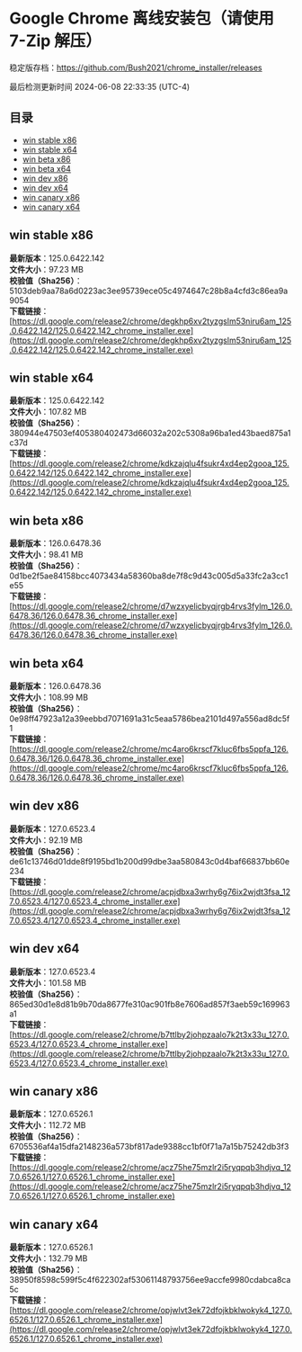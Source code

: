# Google Chrome 离线安装包（请使用 7-Zip 解压）
稳定版存档：<https://github.com/Bush2021/chrome_installer/releases>

最后检测更新时间
2024-06-08 22:33:35 (UTC-4)


## 目录
* [win stable x86](https://github.com/Bush2021/chrome_installer?tab=readme-ov-file#win-stable-x86)
* [win stable x64](https://github.com/Bush2021/chrome_installer?tab=readme-ov-file#win-stable-x64)
* [win beta x86](https://github.com/Bush2021/chrome_installer?tab=readme-ov-file#win-beta-x86)
* [win beta x64](https://github.com/Bush2021/chrome_installer?tab=readme-ov-file#win-beta-x64)
* [win dev x86](https://github.com/Bush2021/chrome_installer?tab=readme-ov-file#win-dev-x86)
* [win dev x64](https://github.com/Bush2021/chrome_installer?tab=readme-ov-file#win-dev-x64)
* [win canary x86](https://github.com/Bush2021/chrome_installer?tab=readme-ov-file#win-canary-x86)
* [win canary x64](https://github.com/Bush2021/chrome_installer?tab=readme-ov-file#win-canary-x64)

## win stable x86
**最新版本**：125.0.6422.142  
**文件大小**：97.23 MB  
**校验值（Sha256）**：5103deb9aa78a6d0223ac3ee95739ece05c4974647c28b8a4cfd3c86ea9a9054  
**下载链接**：[https://dl.google.com/release2/chrome/degkhp6xv2tyzgslm53niru6am_125.0.6422.142/125.0.6422.142_chrome_installer.exe](https://dl.google.com/release2/chrome/degkhp6xv2tyzgslm53niru6am_125.0.6422.142/125.0.6422.142_chrome_installer.exe)  

## win stable x64
**最新版本**：125.0.6422.142  
**文件大小**：107.82 MB  
**校验值（Sha256）**：380944e47503ef405380402473d66032a202c5308a96ba1ed43baed875a1c37d  
**下载链接**：[https://dl.google.com/release2/chrome/kdkzajqlu4fsukr4xd4ep2gooa_125.0.6422.142/125.0.6422.142_chrome_installer.exe](https://dl.google.com/release2/chrome/kdkzajqlu4fsukr4xd4ep2gooa_125.0.6422.142/125.0.6422.142_chrome_installer.exe)  

## win beta x86
**最新版本**：126.0.6478.36  
**文件大小**：98.41 MB  
**校验值（Sha256）**：0d1be2f5ae84158bcc4073434a58360ba8de7f8c9d43c005d5a33fc2a3cc1e55  
**下载链接**：[https://dl.google.com/release2/chrome/d7wzxyelicbyqjrgb4rvs3fylm_126.0.6478.36/126.0.6478.36_chrome_installer.exe](https://dl.google.com/release2/chrome/d7wzxyelicbyqjrgb4rvs3fylm_126.0.6478.36/126.0.6478.36_chrome_installer.exe)  

## win beta x64
**最新版本**：126.0.6478.36  
**文件大小**：108.99 MB  
**校验值（Sha256）**：0e98ff47923a12a39eebbd7071691a31c5eaa5786bea2101d497a556ad8dc5f1  
**下载链接**：[https://dl.google.com/release2/chrome/mc4aro6krscf7kluc6fbs5ppfa_126.0.6478.36/126.0.6478.36_chrome_installer.exe](https://dl.google.com/release2/chrome/mc4aro6krscf7kluc6fbs5ppfa_126.0.6478.36/126.0.6478.36_chrome_installer.exe)  

## win dev x86
**最新版本**：127.0.6523.4  
**文件大小**：92.19 MB  
**校验值（Sha256）**：de61c13746d01dde8f9195bd1b200d99dbe3aa580843c0d4baf66837bb60e234  
**下载链接**：[https://dl.google.com/release2/chrome/acpjdbxa3wrhy6g76ix2wjdt3fsa_127.0.6523.4/127.0.6523.4_chrome_installer.exe](https://dl.google.com/release2/chrome/acpjdbxa3wrhy6g76ix2wjdt3fsa_127.0.6523.4/127.0.6523.4_chrome_installer.exe)  

## win dev x64
**最新版本**：127.0.6523.4  
**文件大小**：101.58 MB  
**校验值（Sha256）**：865ed30d1e8d81b9b70da8677fe310ac901fb8e7606ad857f3aeb59c169963a1  
**下载链接**：[https://dl.google.com/release2/chrome/b7ttlby2johpzaalo7k2t3x33u_127.0.6523.4/127.0.6523.4_chrome_installer.exe](https://dl.google.com/release2/chrome/b7ttlby2johpzaalo7k2t3x33u_127.0.6523.4/127.0.6523.4_chrome_installer.exe)  

## win canary x86
**最新版本**：127.0.6526.1  
**文件大小**：112.72 MB  
**校验值（Sha256）**：6705536af4a15dfa2148236a573bf817ade9388cc1bf0f71a7a15b75242db3f3  
**下载链接**：[https://dl.google.com/release2/chrome/acz75he75mzlr2i5ryqpqb3hdjvq_127.0.6526.1/127.0.6526.1_chrome_installer.exe](https://dl.google.com/release2/chrome/acz75he75mzlr2i5ryqpqb3hdjvq_127.0.6526.1/127.0.6526.1_chrome_installer.exe)  

## win canary x64
**最新版本**：127.0.6526.1  
**文件大小**：132.79 MB  
**校验值（Sha256）**：38950f8598c599f5c4f622302af53061148793756ee9accfe9980cdabca8ca5c  
**下载链接**：[https://dl.google.com/release2/chrome/opjwlvt3ek72dfojkbklwokyk4_127.0.6526.1/127.0.6526.1_chrome_installer.exe](https://dl.google.com/release2/chrome/opjwlvt3ek72dfojkbklwokyk4_127.0.6526.1/127.0.6526.1_chrome_installer.exe)  

